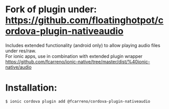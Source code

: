 
# Fork of plugin under: https://github.com/floatinghotpot/cordova-plugin-nativeaudio
Includes extended functionality (android only) to allow playing audio files under res/raw.  
For ionic apps, use in combination with extended plugin wrapper https://github.com/fcarreno/ionic-native/tree/master/dist/%40ionic-native/audio


# Installation: 
```
$ ionic cordova plugin add @fcarreno/cordova-plugin-nativeaudio
```
